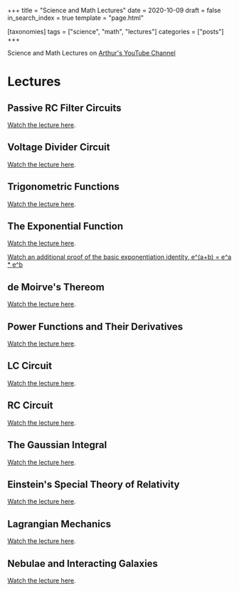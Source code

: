 +++
title = "Science and Math Lectures"
date = 2020-10-09
draft = false
in_search_index = true
template = "page.html"

[taxonomies] 
tags = ["science", "math", "lectures"]
categories = ["posts"]
+++

Science and Math Lectures on [Arthur's YouTube Channel](https://www.youtube.com/channel/UCsG2_wYtteZ3iEx0POkHSWQ)

<!-- more -->

# Lectures

## Passive RC Filter Circuits

[Watch the lecture here](https://www.youtube.com/watch?v=zHpEoPHfMhY).

## Voltage Divider Circuit

[Watch the lecture here](https://www.youtube.com/watch?v=87SxO-NP0XU).

## Trigonometric Functions

[Watch the lecture here](https://www.youtube.com/watch?v=f87v9DIEnRE).

## The Exponential Function

[Watch the lecture here](https://www.youtube.com/watch?v=17zoszGPd6k).

[Watch an additional proof of the basic exponentiation identity, e^(a+b) = e^a \* e^b](https://www.youtube.com/watch?v=m8tSDSJ6y2w)

## de Moirve's Thereom

[Watch the lecture here](https://www.youtube.com/watch?v=alm7uI5vzcc).

## Power Functions and Their Derivatives

[Watch the lecture here](https://www.youtube.com/watch?v=uaqxW7gOFa0).

## LC Circuit

[Watch the lecture here](https://www.youtube.com/watch?v=OF3AUQ2tOfk).

## RC Circuit

[Watch the lecture here](https://www.youtube.com/watch?v=-cidEbAdsZ0).

## The Gaussian Integral

[Watch the lecture here](https://www.youtube.com/watch?v=xIOs2ysIqn8).

## Einstein's Special Theory of Relativity

[Watch the lecture here](https://www.youtube.com/watch?v=fNrItQM3WBA).

## Lagrangian Mechanics

[Watch the lecture here](https://www.youtube.com/watch?v=cpKcIsJZKlM).

## Nebulae and Interacting Galaxies

[Watch the lecture here](https://www.youtube.com/watch?v=1u6OkgRPVgc).
